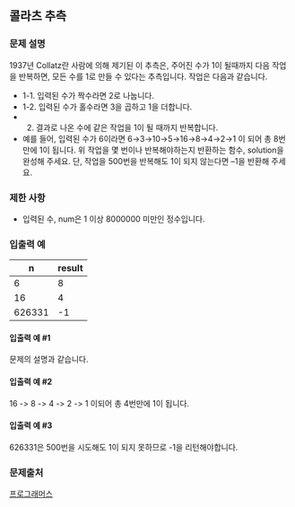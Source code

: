 ## 콜라츠 추측
### 문제 설명
1937년 Collatz란 사람에 의해 제기된 이 추측은, 주어진 수가 1이 될때까지 다음 작업을 반복하면, 모든 수를 1로 만들 수 있다는 추측입니다. 작업은 다음과 같습니다.

- 1-1. 입력된 수가 짝수라면 2로 나눕니다. 
- 1-2. 입력된 수가 홀수라면 3을 곱하고 1을 더합니다.
- 2. 결과로 나온 수에 같은 작업을 1이 될 때까지 반복합니다.
- 예를 들어, 입력된 수가 6이라면 6→3→10→5→16→8→4→2→1 이 되어 총 8번 만에 1이 됩니다. 위 작업을 몇 번이나 반복해야하는지 반환하는 함수, solution을 완성해 주세요. 단, 작업을 500번을 반복해도 1이 되지 않는다면 –1을 반환해 주세요.

### 제한 사항
- 입력된 수, num은 1 이상 8000000 미만인 정수입니다.

### 입출력 예
|n|	result|
|---|---|
|6	|8|
|16|	4|
|626331	|-1|

#### 입출력 예 #1
문제의 설명과 같습니다.

#### 입출력 예 #2
16 -> 8 -> 4 -> 2 -> 1 이되어 총 4번만에 1이 됩니다.

#### 입출력 예 #3
626331은 500번을 시도해도 1이 되지 못하므로 -1을 리턴해야합니다.

### 문제출처
[프로그래머스](https://programmers.co.kr/learn/courses/30/lessons/12943)